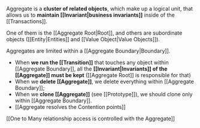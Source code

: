 Aggregate is a **cluster of related objects**, which make up a logical unit, that allows us to **maintain [[Invariant|business invariants]]** inside of the [[Transactions]]. 

One of them is the [[Aggregate Root|Root]], and others are subordinate objects ([[Entity|Entities]] and [[Value Object|Value Objects]]).

Aggregates are limited within a [[Aggregate Boundary|Boundary]].

- When **we run the [[Transition]]** that touches any object within [[Aggregate Boundary]], all the **[[Invariant|Invariants]] of the [[Aggregate]] must be kept** ([[Aggregate Root]] is responsible for that)
- When we **delete [[Aggregate]]**, we delete everything within [[Aggregate Boundary]];
- When we **clone [[Aggregate]]** (see [[Prototype]]), we should clone only within [[Aggregate Boundary]].
- [[Aggregate resolves the Contention points]]

[[One to Many relationship access is controlled with the Aggregate]]